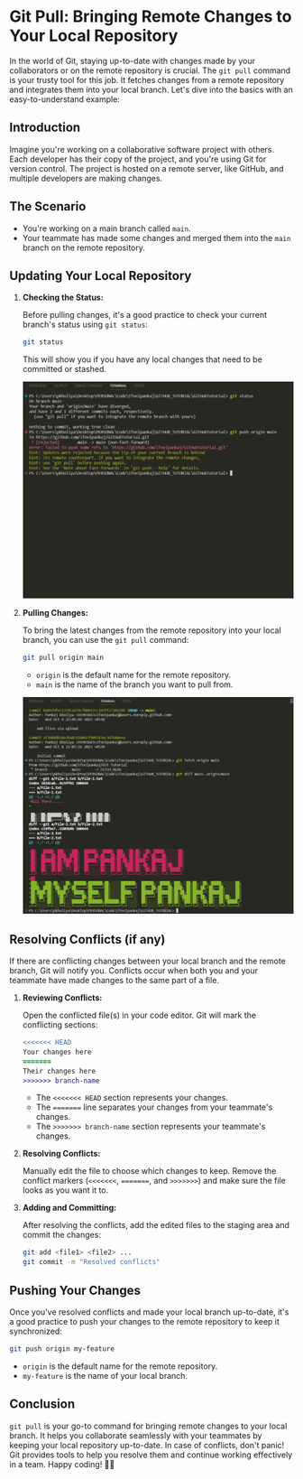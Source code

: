 # Git Pull: Bringing Remote Changes to Your Local Repository

In the world of Git, staying up-to-date with changes made by your collaborators or on the remote repository is crucial. The `git pull` command is your trusty tool for this job. It fetches changes from a remote repository and integrates them into your local branch. Let's dive into the basics with an easy-to-understand example:

## Introduction

Imagine you're working on a collaborative software project with others. Each developer has their copy of the project, and you're using Git for version control. The project is hosted on a remote server, like GitHub, and multiple developers are making changes.

## The Scenario

- You're working on a main branch called `main`.
- Your teammate has made some changes and merged them into the `main` branch on the remote repository.

## Updating Your Local Repository

1. **Checking the Status:**

   Before pulling changes, it's a good practice to check your current branch's status using `git status`:

   ```bash
   git status
   ```

   This will show you if you have any local changes that need to be committed or stashed.

   ![Pull Example](./Assets/p1.png)

2. **Pulling Changes:**

   To bring the latest changes from the remote repository into your local branch, you can use the `git pull` command:

   ```bash
   git pull origin main
   ```

   - `origin` is the default name for the remote repository.
   - `main` is the name of the branch you want to pull from.

   ![Pull Example](./Assets/p2.png)

## Resolving Conflicts (if any)

If there are conflicting changes between your local branch and the remote branch, Git will notify you. Conflicts occur when both you and your teammate have made changes to the same part of a file.

1. **Reviewing Conflicts:**

   Open the conflicted file(s) in your code editor. Git will mark the conflicting sections:

   ```diff
   <<<<<<< HEAD
   Your changes here
   =======
   Their changes here
   >>>>>>> branch-name
   ```

   - The `<<<<<<< HEAD` section represents your changes.
   - The `=======` line separates your changes from your teammate's changes.
   - The `>>>>>>> branch-name` section represents your teammate's changes.

2. **Resolving Conflicts:**

   Manually edit the file to choose which changes to keep. Remove the conflict markers (`<<<<<<<`, `=======`, and `>>>>>>>`) and make sure the file looks as you want it to.

3. **Adding and Committing:**

   After resolving the conflicts, add the edited files to the staging area and commit the changes:

   ```bash
   git add <file1> <file2> ...
   git commit -m "Resolved conflicts"
   ```

## Pushing Your Changes

Once you've resolved conflicts and made your local branch up-to-date, it's a good practice to push your changes to the remote repository to keep it synchronized:

```bash
git push origin my-feature
```

- `origin` is the default name for the remote repository.
- `my-feature` is the name of your local branch.

## Conclusion

`git pull` is your go-to command for bringing remote changes to your local branch. It helps you collaborate seamlessly with your teammates by keeping your local repository up-to-date. In case of conflicts, don't panic! Git provides tools to help you resolve them and continue working effectively in a team. Happy coding! 🚀🔁